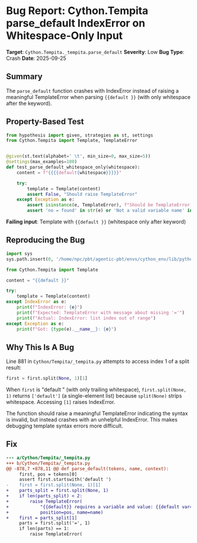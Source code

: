 # Bug Report: Cython.Tempita parse_default IndexError on Whitespace-Only Input

**Target**: `Cython.Tempita._tempita.parse_default`
**Severity**: Low
**Bug Type**: Crash
**Date**: 2025-09-25

## Summary

The `parse_default` function crashes with IndexError instead of raising a meaningful TemplateError when parsing `{{default }}` (with only whitespace after the keyword).

## Property-Based Test

```python
from hypothesis import given, strategies as st, settings
from Cython.Tempita import Template, TemplateError


@given(st.text(alphabet=' \t', min_size=0, max_size=5))
@settings(max_examples=100)
def test_parse_default_whitespace_only(whitespace):
    content = f"{{{{default{whitespace}}}}}"

    try:
        template = Template(content)
        assert False, "Should raise TemplateError"
    except Exception as e:
        assert isinstance(e, TemplateError), f"Should be TemplateError, got {type(e).__name__}"
        assert 'no = found' in str(e) or 'Not a valid variable name' in str(e)
```

**Failing input**: Template with `{{default }}` (whitespace only after keyword)

## Reproducing the Bug

```python
import sys
sys.path.insert(0, '/home/npc/pbt/agentic-pbt/envs/cython_env/lib/python3.13/site-packages')

from Cython.Tempita import Template

content = "{{default }}"

try:
    template = Template(content)
except IndexError as e:
    print(f"IndexError: {e}")
    print(f"Expected: TemplateError with message about missing '='")
    print(f"Actual: IndexError: list index out of range")
except Exception as e:
    print(f"Got: {type(e).__name__}: {e}")
```

## Why This Is A Bug

Line 881 in `Cython/Tempita/_tempita.py` attempts to access index 1 of a split result:
```python
first = first.split(None, 1)[1]
```

When `first` is "default " (with only trailing whitespace), `first.split(None, 1)` returns `['default']` (a single-element list) because `split(None)` strips whitespace. Accessing `[1]` raises IndexError.

The function should raise a meaningful TemplateError indicating the syntax is invalid, but instead crashes with an unhelpful IndexError. This makes debugging template syntax errors more difficult.

## Fix

```diff
--- a/Cython/Tempita/_tempita.py
+++ b/Cython/Tempita/_tempita.py
@@ -878,7 +878,11 @@ def parse_default(tokens, name, context):
     first, pos = tokens[0]
     assert first.startswith('default ')
-    first = first.split(None, 1)[1]
+    parts_split = first.split(None, 1)
+    if len(parts_split) < 2:
+        raise TemplateError(
+            "{{default}} requires a variable and value: {{default var=value}}",
+            position=pos, name=name)
+    first = parts_split[1]
     parts = first.split('=', 1)
     if len(parts) == 1:
         raise TemplateError(
```